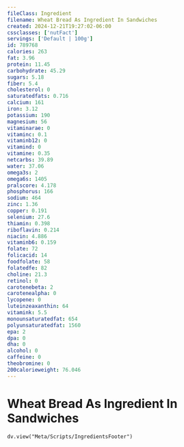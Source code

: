```yaml
---
fileClass: Ingredient
filename: Wheat Bread As Ingredient In Sandwiches
created: 2024-12-21T19:27:02-06:00
cssclasses: ['nutFact']
servings: ['Default | 100g']
id: 789768
calories: 263
fat: 3.96
protein: 11.45
carbohydrate: 45.29
sugars: 5.18
fiber: 5.4
cholesterol: 0
saturatedfats: 0.716
calcium: 161
iron: 3.12
potassium: 190
magnesium: 56
vitaminarae: 0
vitaminc: 0.1
vitaminb12: 0
vitamind: 0
vitamine: 0.35
netcarbs: 39.89
water: 37.06
omega3s: 2
omega6s: 1405
pralscore: 4.178
phosphorus: 166
sodium: 464
zinc: 1.36
copper: 0.191
selenium: 27.6
thiamin: 0.398
riboflavin: 0.214
niacin: 4.886
vitaminb6: 0.159
folate: 72
folicacid: 14
foodfolate: 58
folatedfe: 82
choline: 21.3
retinol: 0
carotenebeta: 2
carotenealpha: 0
lycopene: 0
luteinzeaxanthin: 64
vitamink: 5.5
monounsaturatedfat: 654
polyunsaturatedfat: 1560
epa: 2
dpa: 0
dha: 0
alcohol: 0
caffeine: 0
theobromine: 0
200calorieweight: 76.046
---
```


# Wheat Bread As Ingredient In Sandwiches

```dataviewjs
dv.view("Meta/Scripts/IngredientsFooter")
```